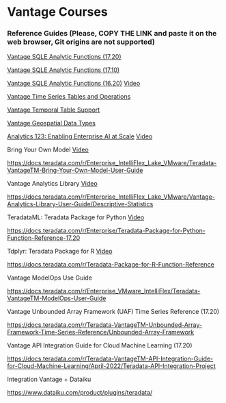 # Vantage Courses

### Reference Guides (Please, COPY THE LINK and paste it on the web browser, Git origins are not supported)

[Vantage SQLE Analytic Functions (17.20)](https://docs.teradata.com/r/Teradata-VantageTM-Analytics-Database-Analytic-Functions-17.20/Introduction-to-Analytics-Database-Analytic-Functions)



[Vantage SQLE Analytic Functions (17.10)](https://docs.teradata.com/r/Teradata-VantageTM-Advanced-SQL-Engine-Analytic-Functions/July-2021/Introduction-to-Teradata-Vantage)



[Vantage SQLE Analytic Functions (16.20)](https://docs.teradata.com/r/Teradata-VantageTM-NewSQL-Engine-Analytic-Functions/July-2019/Introduction-to-Teradata-Vantage-NewSQL-Engine-Analytic-Functions)
[Video](https://www.youtube.com/watch?v=aUfjkOlQrLs)



[Vantage Time Series Tables and Operations](https://docs.teradata.com/r/Enterprise_IntelliFlex_VMware/Time-Series-Tables-and-Operations)



[Vantage Temporal Table Support](https://docs.teradata.com/r/Enterprise_IntelliFlex_VMware/Temporal-Table-Support)



[Vantage Geospatial Data Types](https://docs.teradata.com/r/Geospatial-Data-Types/July-2021)



[Analytics 123: Enabling Enterprise AI at Scale](https://assets.teradata.com/resourceCenter/downloads/WhitePapers/Analytics-123-Enabling-Enterprise-AI-at-Scale-MD006623.pdf)
[Video](https://www.youtube.com/watch?v=-UKK_KRGt9I)



Bring Your Own Model
[Video](https://www.youtube.com/watch?v=grq37uW0pxM)


https://docs.teradata.com/r/Enterprise_IntelliFlex_Lake_VMware/Teradata-VantageTM-Bring-Your-Own-Model-User-Guide



Vantage Analytics Library
[Video](https://www.youtube.com/watch?v=qxNw6sM0amg)


https://docs.teradata.com/r/Enterprise_IntelliFlex_Lake_VMware/Vantage-Analytics-Library-User-Guide/Descriptive-Statistics


TeradataML: Teradata Package for Python
[Video](https://www.youtube.com/watch?v=YK_x4y52ffc)


https://docs.teradata.com/r/Enterprise/Teradata-Package-for-Python-Function-Reference-17.20


Tdplyr: Teradata Package for R
[Video](https://www.youtube.com/watch?v=gPrUzlsFIJI)


https://docs.teradata.com/r/Teradata-Package-for-R-Function-Reference


Vantage ModelOps Use Guide


https://docs.teradata.com/r/Enterprise_VMware_IntelliFlex/Teradata-VantageTM-ModelOps-User-Guide



Vantage Unbounded Array Framework (UAF) Time Series Reference (17.20)


https://docs.teradata.com/r/Teradata-VantageTM-Unbounded-Array-Framework-Time-Series-Reference/Unbounded-Array-Framework



Vantage API Integration Guide for Cloud Machine Learning (17.20)


https://docs.teradata.com/r/Teradata-VantageTM-API-Integration-Guide-for-Cloud-Machine-Learning/April-2022/Teradata-API-Integration-Project


Integration Vantage + Dataiku


https://www.dataiku.com/product/plugins/teradata/
